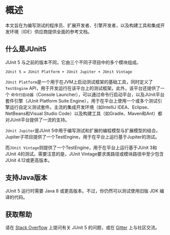 # 概述

本文旨在为编写测试的程序员、扩展开发者、引擎开发者，以及构建工具和集成开发环境（IDE）供应商提供全面的参考文档。

## 什么是JUnit5

JUnit 5 与之前的版本不同，它由三个不同子项目中的多个模块组成。

```text
JUnit 5 = JUnit Platform + JUnit Jupiter + JUnit Vintage
```

`JUnit Platform`是一个用于在JVM上启动测试框架的基础工具，同时定义了`TestEngine` API，用于开发运行在该平台上的测试框架。此外，该平台还提供了一个
`命令行启动器`（Console Launcher），可以通过命令行启动平台，以及JUnit平台套件引擎（JUnit Platform Suite
Engine），用于在平台上使用一个或多个测试引擎运行自定义测试套件。主流的集成开发环境（如IntelliJ IDEA、Eclipse、NetBeans和Visual
Studio Code）以及构建工具（如Gradle、Maven和Ant）都对JUnit平台提供了一流的支持。

`JUnit Jupiter`是JUnit 5中用于编写测试和扩展的编程模型与扩展模型的结合。Jupiter子项目提供了一个TestEngine，用于在平台上运行基于Jupiter的测试。

而`JUnit Vintage`则提供了一个TestEngine，用于在平台上运行基于JUnit 3和JUnit 4的测试。需要注意的是，JUnit
Vintage要求类路径或模块路径中至少包含JUnit 4.12或更高版本。

## 支持Java版本

JUnit 5 运行时需要 Java 8 或更高版本。不过，你仍然可以测试使用旧版 JDK 编译的代码。

## 获取帮助

请在 [Stack Overflow](https://stackoverflow.com/questions/tagged/junit5) 上提问有关 JUnit 5
的问题，或在 [Gitter](https://app.gitter.im/#/room/#junit-team_junit5:gitter.im) 上与社区交流。
